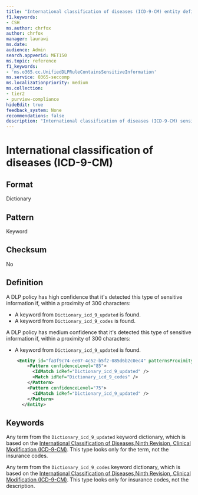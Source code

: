 ```yaml
---
title: "International classification of diseases (ICD-9-CM) entity definition"
f1.keywords:
- CSH
ms.author: chrfox
author: chrfox
manager: laurawi
ms.date:
audience: Admin
search.appverid: MET150
ms.topic: reference
f1_keywords:
- 'ms.o365.cc.UnifiedDLPRuleContainsSensitiveInformation'
ms.service: O365-seccomp
ms.localizationpriority: medium
ms.collection:
- tier2
- purview-compliance
hideEdit: true
feedback_system: None
recommendations: false
description: "International classification of diseases (ICD-9-CM) sensitive information type entity definition."
---
```


# International classification of diseases (ICD-9-CM)

## Format

Dictionary

## Pattern

Keyword

## Checksum

No

## Definition

A DLP policy has high confidence that it's detected this type of sensitive information if, within a proximity of 300 characters:

- A keyword from `Dictionary_icd_9_updated` is found.
- A keyword from `Dictionary_icd_9_codes` is found.

A DLP policy has medium confidence that it's detected this type of sensitive information if, within a proximity of 300 characters:

- A keyword from `Dictionary_icd_9_updated` is found.

```xml
    <Entity id="fa3f9c74-ee07-4c52-b5f2-085d6b2c0ec4" patternsProximity="300" recommendedConfidence="85">
        <Pattern confidenceLevel="85">
          <IdMatch idRef="Dictionary_icd_9_updated" />
          <Match idRef="Dictionary_icd_9_codes" />
        </Pattern>
        <Pattern confidenceLevel="75">
          <IdMatch idRef="Dictionary_icd_9_updated" />
        </Pattern>
      </Entity>
```

## Keywords

Any term from the `Dictionary_icd_9_updated` keyword dictionary, which is based on the [International Classification of Diseases,Ninth Revision, Clinical Modification (ICD-9-CM)](https://go.microsoft.com/fwlink/?linkid=852605). This type looks only for the term, not the insurance codes.

Any term from the `Dictionary_icd_9_codes` keyword dictionary, which is based on the [International Classification of Diseases,Ninth Revision, Clinical Modification (ICD-9-CM)](https://go.microsoft.com/fwlink/?linkid=852605). This type looks only for insurance codes, not the description.
